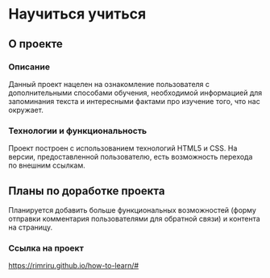 # Научиться учиться

## О проекте

### Описание
  Данный проект нацелен на ознакомление пользователя с дополнительными способами обучения, необходимой информацией для запоминания текста и интересными фактами про изучение того, что нас окружает.

### Технологии и функциональность
  Проект построен с использованием технологий HTML5 и CSS. На версии, предоставленной пользователю, есть возможность перехода по внешним ссылкам.

## Планы по доработке проекта
  Планируется добавить больше функциональных возможностей (форму отправки комментария пользователями для обратной связи) и контента на страницу.

### Ссылка на проект
  https://rimriru.github.io/how-to-learn/#
